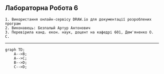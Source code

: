  Лабораторна Робота 6
---
    1. Використання онлайн-сервісу DRAW.io для документації розроблених програм
    2. Виконавець: Безпалый Артур Антонович
    3. Перевірила канд. екон. наук, доцент на кафедрі 601, Дем'яненко О. С.
---

```mermaid
graph TD;
    A-->B;
    A-->C;
    B-->D;
    C-->D;
```